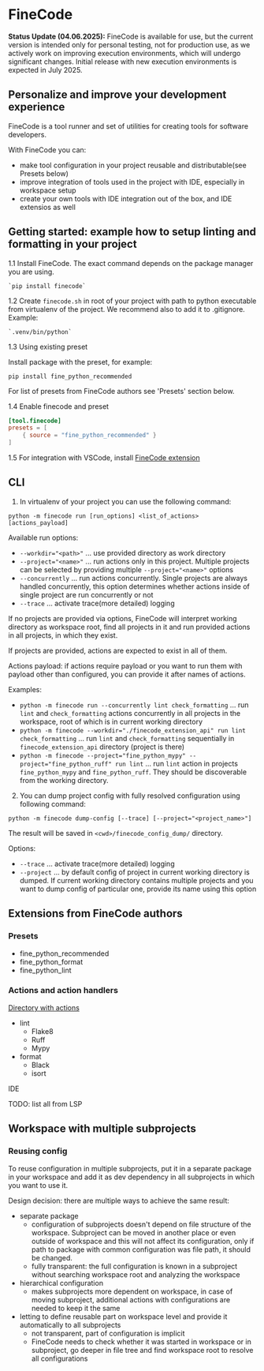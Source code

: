 # FineCode

**Status Update (04.06.2025):** FineCode is available for use, but the current version is intended only for personal testing, not for production use, as we actively work on improving execution environments, which will undergo significant changes. Initial release with new execution environments is expected in July 2025.

## Personalize and improve your development experience

FineCode is a tool runner and set of utilities for creating tools for software developers.

With FineCode you can:

- make tool configuration in your project reusable and distributable(see Presets below)
- improve integration of tools used in the project with IDE, especially in workspace setup
- create your own tools with IDE integration out of the box, and IDE extensios as well

## Getting started: example how to setup linting and formatting in your project

1.1 Install FineCode. The exact command depends on the package manager you are using.

    `pip install finecode`

1.2 Create `finecode.sh` in root of your project with path to python executable from virtualenv of the project. We recommend also to add it to .gitignore. Example:

    `.venv/bin/python`

1.3 Using existing preset

Install package with the preset, for example:

`pip install fine_python_recommended`

For list of presets from FineCode authors see 'Presets' section below.

1.4 Enable finecode and preset

```toml
[tool.finecode]
presets = [
    { source = "fine_python_recommended" }
]
```

1.5 For integration with VSCode, install [FineCode extension](https://github.com/finecode-dev/finecode-vscode)

## CLI

1. In virtualenv of your project you can use the following command:

`python -m finecode run [run_options] <list_of_actions> [actions_payload]`

Available run options:

- `--workdir="<path>"` ... use provided directory as work directory
- `--project="<name>"` ... run actions only in this project. Multiple projects can be selected by providing multiple `--project="<name>"` options
- `--concurrently` ... run actions concurrently. Single projects are always handled concurrently, this option determines whether actions inside of single project are run concurrently or not
- `--trace` ... activate trace(more detailed) logging

If no projects are provided via options, FineCode will interpret working directory as workspace root, find all projects in it and run provided actions in all projects, in which they exist.

If projects are provided, actions are expected to exist in all of them.

Actions payload: if actions require payload or you want to run them with payload other than configured, you can provide it after names of actions.

Examples:

- `python -m finecode run --concurrently lint check_formatting` ... run `lint` and `check_formatting` actions concurrently in all projects in the workspace, root of which is in current working directory
- `python -m finecode --workdir="./finecode_extension_api" run lint check_formatting` ... run `lint` and `check_formatting` sequentially in `finecode_extension_api` directory (project is there)
- `python -m finecode --project="fine_python_mypy" --project="fine_python_ruff" run lint` ... run `lint` action in projects `fine_python_mypy` and `fine_python_ruff`. They should be discoverable from the working directory.

2. You can dump project config with fully resolved configuration using following command:

`python -m finecode dump-config [--trace] [--project="<project_name>"]`

The result will be saved in `<cwd>/finecode_config_dump/` directory.

Options:

- `--trace` ... activate trace(more detailed) logging
- `--project` ... by default config of project in current working directory is dumped. If current working directory contains multiple projects and you want to dump config of particular one, provide its name using this option

## Extensions from FineCode authors

### Presets

- fine_python_recommended
- fine_python_format
- fine_python_lint

### Actions and action handlers

[Directory with actions](https://github.com/finecode-dev/finecode/tree/main/finecode_extension_api/finecode_extension_api/actions)

- lint
  - Flake8
  - Ruff
  - Mypy
- format
  - Black
  - isort

IDE

TODO: list all from LSP

## Workspace with multiple subprojects

### Reusing config

To reuse configuration in multiple subprojects, put it in a separate package in your workspace and add it as dev dependency in all subprojects in which you want to use it.

Design decision: there are multiple ways to achieve the same result:

- separate package
  - configuration of subprojects doesn't depend on file structure of the workspace. Subproject can be moved in another place or even outside of workspace and this will not affect its configuration, only if path to package with common configuration was file path, it should be changed.
  - fully transparent: the full configuration is known in a subproject without searching workspace root and analyzing the workspace
- hierarchical configuration
  - makes subprojects more dependent on workspace, in case of moving subproject, additional actions with configurations are needed to keep it the same
- letting to define reusable part on workspace level and provide it automatically to all subprojects
  - not transparent, part of configuration is implicit
  - FineCode needs to check whether it was started in workspace or in subproject, go deeper in file tree and find workspace root to resolve all configurations
